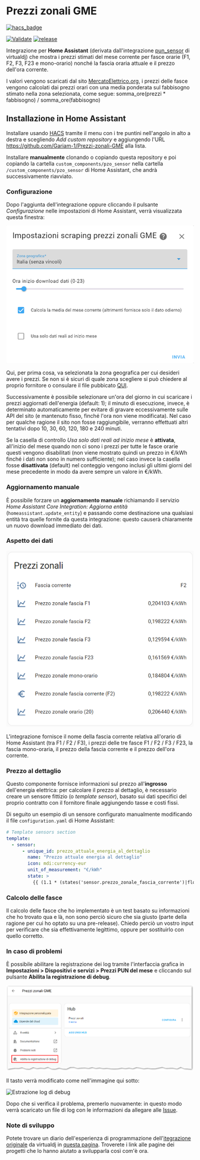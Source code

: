 # Prezzi zonali GME

[![hacs_badge](https://img.shields.io/badge/HACS-Custom-41BDF5.svg?style=for-the-badge)](https://github.com/hacs/integration)

[![Validate](https://github.com/Gariam-1/Prezzi-zonali-GME/actions/workflows/validate.yaml/badge.svg?branch=master)](https://github.com/Gariam-1/Prezzi-zonali-GME/actions/workflows/validate.yaml)
[![release](https://img.shields.io/github/v/release/Gariam-1/Prezzi-zonali-GME?style=flat-square)](https://github.com/Gariam-1/Prezzi-zonali-GME/releases)

Integrazione per **Home Assistant** (derivata dall'integrazione [pun_sensor](https://github.com/virtualdj/pun_sensor) di virtualdj) che mostra i prezzi stimati del mese corrente per fasce orarie (F1, F2, F3, F23 e mono-orario) nonché la fascia oraria attuale e il prezzo dell'ora corrente.

I valori vengono scaricati dal sito [MercatoElettrico.org](https://gme.mercatoelettrico.org/it-it/Home/Esiti/Elettricita/MGP/Esiti/PUN), i prezzi delle fasce vengono calcolati dai prezzi orari con una media ponderata sul fabbisogno stimato nella zona selezionata, come segue: somma_ore(prezzi * fabbisogno) / somma_ore(fabbisogno)

## Installazione in Home Assistant

Installare usando [HACS](https://hacs.xyz/) tramite il menu con i tre puntini nell'angolo in alto a destra e scegliendo _Add custom repository_ e aggiungendo l'URL https://github.com/Gariam-1/Prezzi-zonali-GME alla lista.

Installare **manualmente** clonando o copiando questa repository e poi copiando la cartella `custom_components/pzo_sensor` nella cartella `/custom_components/pzo_sensor` di Home Assistant, che andrà successivamente riavviato.

### Configurazione

Dopo l'aggiunta dell'integrazione oppure cliccando il pulsante _Configurazione_ nelle impostazioni di Home Assistant, verrà visualizzata questa finestra:

![Screenshot impostazioni](screenshots_settings.png "Impostazioni")

Qui, per prima cosa, va selezionata la zona geografica per cui desideri avere i prezzi. Se non si è sicuri di quale zona scegliere si può chiedere al proprio fornitore o consulare il file pubbicato [QUI](https://www.terna.it/it/sistema-elettrico/pubblicazioni/news-operatori/dettaglio/Suddivisione-in-zone-di-mercato-della-Rete-di-Trasmissione-Nazionale-valida-a-partire-dal-1%C2%B0-gennaio-2021).

Successivamente è possibile selezionare un'ora del giorno in cui scaricare i prezzi aggiornati dell'energia (default: 1); il minuto di esecuzione, invece, è determinato automaticamente per evitare di gravare eccessivamente sulle API del sito (e mantenuto fisso, finché l'ora non viene modificata). Nel caso per qualche ragione il sito non fosse raggiungibile, verranno effettuati altri tentativi dopo 10, 30, 60, 120, 180 e 240 minuti.

Se la casella di controllo _Usa solo dati reali ad inizio mese_ è **attivata**, all'inizio del mese quando non ci sono i prezzi per tutte le fasce orarie questi vengono disabilitati (non viene mostrato quindi un prezzo in €/kWh finché i dati non sono in numero sufficiente); nel caso invece la casella fosse **disattivata** (default) nel conteggio vengono inclusi gli ultimi giorni del mese precedente in modo da avere sempre un valore in €/kWh.

### Aggiornamento manuale

È possibile forzare un **aggiornamento manuale** richiamando il servizio _Home Assistant Core Integration: Aggiorna entità_ (`homeassistant.update_entity`) e passando come destinazione una qualsiasi entità tra quelle fornite da questa integrazione: questo causerà chiaramente un nuovo download immediato dei dati.

### Aspetto dei dati

![Screenshot integrazione](screenshots_main.png "Dati visualizzati")

L'integrazione fornisce il nome della fascia corrente relativa all'orario di Home Assistant (tra F1 / F2 / F3), i prezzi delle tre fasce F1 / F2 / F3 / F23, la fascia mono-oraria, il prezzo della fascia corrente e il prezzo dell'ora corrente.

### Prezzo al dettaglio

Questo componente fornisce informazioni sul prezzo all'**ingrosso** dell'energia elettrica: per calcolare il prezzo al dettaglio, è necessario creare un sensore fittizio (o _template sensor_), basato sui dati specifici del proprio contratto con il fornitore finale aggiungendo tasse e costi fissi.

Di seguito un esempio di un sensore configurato manualmente modificando il file `configuration.yaml` di Home Assistant:

```yml
# Template sensors section
template:
  - sensor:
      - unique_id: prezzo_attuale_energia_al_dettaglio
        name: "Prezzo attuale energia al dettaglio"
        icon: mdi:currency-eur
        unit_of_measurement: "€/kWh"
        state: >
          {{ (1.1 * (states('sensor.prezzo_zonale_fascia_corrente')|float(0) + 0.0087 + 0.04 + 0.0227))|round(3) }}
```

### Calcolo delle fasce

Il calcolo delle fasce che ho implementato è un test basato su informazioni che ho trovato qua e là, non sono perciò sicuro che sia giusto (parte della ragione per cui ho optato su una pre-release).
Chiedo perciò un vostro input per verificare che sia effettivamente legittimo, oppure per sostituirlo con quello corretto.

### In caso di problemi

È possibile abilitare la registrazione dei log tramite l'interfaccia grafica in **Impostazioni > Dispositivi e servizi > Prezzi PUN del mese** e cliccando sul pulsante **Abilita la registrazione di debug**.

![Abilitazione log di debug](screenshot_debug_1.png "Abilitazione log di debug")

Il tasto verrà modificato come nell'immagine qui sotto:

![Estrazione log di debug](screenshot_debug_2.png "Estrazione log di debug")

Dopo che si verifica il problema, premerlo nuovamente: in questo modo verrà scaricato un file di log con le informazioni da allegare alle [Issue](https://github.com/Gariam-1/Prezzi-zonali-GME/issues).

### Note di sviluppo

Potete trovare un diario dell'esperienza di programmazione dell'[itegrazione originale](https://github.com/virtualdj/pun_sensor) da virtualdj in [questa pagina](DEVELOPMENT.md). Troverete i link alle pagine dei progetti che lo hanno aiutato a svilupparla così com'è ora.
